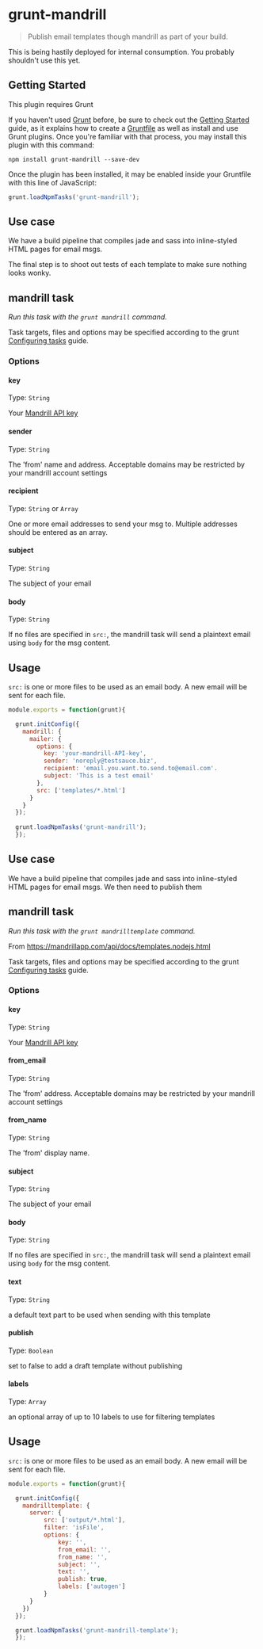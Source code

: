 # grunt-mandrill

> Publish email templates though mandrill as part of your build.

This is being hastily deployed for internal consumption. You probably shouldn't use this yet.

## Getting Started
This plugin requires Grunt

If you haven't used [Grunt](http://gruntjs.com/) before, be sure to check out the [Getting Started](http://gruntjs.com/getting-started) guide, as it explains how to create a [Gruntfile](http://gruntjs.com/sample-gruntfile) as well as install and use Grunt plugins. Once you're familiar with that process, you may install this plugin with this command:

```shell
npm install grunt-mandrill --save-dev
```

Once the plugin has been installed, it may be enabled inside your Gruntfile with this line of JavaScript:

```js
grunt.loadNpmTasks('grunt-mandrill');
```

## Use case

We have a build pipeline that compiles jade and sass into inline-styled HTML pages for email msgs.

The final step is to shoot out tests of each template to make sure nothing looks wonky.

## mandrill task
_Run this task with the `grunt mandrill` command._

Task targets, files and options may be specified according to the grunt [Configuring tasks](http://gruntjs.com/configuring-tasks) guide.
### Options

#### key
Type: `String`

Your [Mandrill API key](https://mandrillapp.com/api/docs/)

#### sender
Type: `String`

The 'from' name and address. Acceptable domains may be restricted by your mandrill account settings

#### recipient
Type: `String` or `Array`

One or more email addresses to send your msg to. Multiple addresses should be
entered as an array.


#### subject
Type: `String`

The subject of your email

#### body
Type: `String`

If no files are specified in `src:`, the mandrill task will send a plaintext email
using `body` for the msg content.



## Usage

`src:` is one or more files to be used as an email body. A new email will be sent for each file.

```javascript
module.exports = function(grunt){

  grunt.initConfig({
    mandrill: {
      mailer: {
        options: {
          key: 'your-mandrill-API-key',
          sender: 'noreply@testsauce.biz',
          recipient: 'email.you.want.to.send.to@email.com'.
          subject: 'This is a test email'
        },
        src: ['templates/*.html']
      }
    }
  });
  
  grunt.loadNpmTasks('grunt-mandrill');
  });
```

## Use case

We have a build pipeline that compiles jade and sass into inline-styled HTML pages for email msgs.  We then need to publish them

## mandrill task
_Run this task with the `grunt mandrilltemplate` command._

From https://mandrillapp.com/api/docs/templates.nodejs.html

Task targets, files and options may be specified according to the grunt [Configuring tasks](http://gruntjs.com/configuring-tasks) guide.
### Options

#### key
Type: `String`

Your [Mandrill API key](https://mandrillapp.com/api/docs/)

#### from_email
Type: `String`

The 'from' address. Acceptable domains may be restricted by your mandrill account settings

#### from_name
Type: `String`

The 'from' display name.


#### subject
Type: `String`

The subject of your email

#### body
Type: `String`

If no files are specified in `src:`, the mandrill task will send a plaintext email
using `body` for the msg content.

#### text
Type: `String`

a default text part to be used when sending with this template

#### publish
Type: `Boolean`

set to false to add a draft template without publishing

#### labels
Type: `Array`

an optional array of up to 10 labels to use for filtering templates


## Usage

`src:` is one or more files to be used as an email body. A new email will be sent for each file.

```javascript
module.exports = function(grunt){

  grunt.initConfig({
    mandrilltemplate: {
      server: {
          src: ['output/*.html'],
          filter: 'isFile',
          options: {
              key: '',
              from_email: '',
              from_name: '',
              subject: '',
              text: '',
              publish: true,
              labels: ['autogen']
          }
      }
    })
  });

  grunt.loadNpmTasks('grunt-mandrill-template');
  });
```
